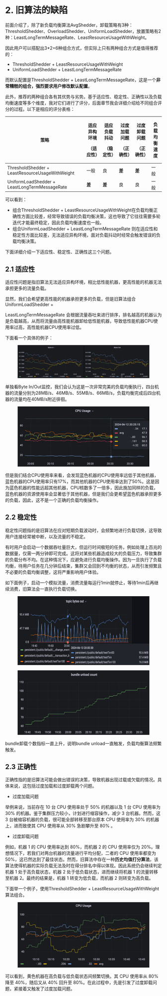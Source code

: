 # 2. 旧算法的缺陷

前面介绍了，除了新负载均衡算法AvgShedder，卸载策略有3种：ThresholdShedder、OverloadShedder、UniformLoadShedder，放置策略有2种：LeastLongTermMessageRate、LeastResourceUsageWithWeight。

因此用户可以搭配出3\*2=6种组合方式，但实际上只有两种组合方式是值得推荐的：

* ThresholdShedder + LeastResourceUsageWithWeight
* UniformLoadShedder + LeastLongTermMessageRate&#x20;

而默认配置是ThresholdShedder + LeastLongTermMessageRate，这是一个**非常糟糕的组合，强烈要求用户修改默认配置**。

&#x20;

此外，推荐的两种组合各有其优势与劣势。基于适应性、稳定性、正确性以及负载均衡速度等多个维度，我对它们进行了评分，后面章节我会详细介绍给不同组合评分的过程。以下是相应的评分表格：

| 策略                                              | <p>适应异构环境</p><p>（适应性）</p> | <p>适应负载抖动</p><p>（稳定性）</p> | <p>过度加载问题</p><p>（正确性）</p> | <p>过度卸载问题</p><p>（正确性）</p> | 负载均衡速度 |
| ----------------------------------------------- | ------------------------- | ------------------------- | ------------------------- | ------------------------- | ------ |
| ThresholdShedder + LeastResourceUsageWithWeight | 一般                        | 良                         | **差**                     | **差**                     | 一般     |
| UniformLoadShedder + LeastLongTermMessageRate   | **差**                     | **差**                     | 良                         | 良                         | 一般     |

可以看到：

* 组合ThresholdShedder + LeastResourceUsageWithWeight在负载均衡正确性方面比较差，经常导致错误的负载均衡决策，这也导致了它往往需要多轮迭代才能最终稳定，因此负载均衡速度也一般。
* 组合UniformLoadShedder + LeastLongTermMessageRate 则在适应性和稳定性方面比较差，无法适应异构环境，面对负载抖动时经常会触发错误的负载均衡决策。

&#x20;

下面详细介绍一下适应性、稳定性、正确性这三个问题。

## **2.1 适应性**

适应性问题是指旧算法无法适应异构环境，相比低性能机器，更高性能的机器无法承担更多的流量负载。

显然，我们会希望更高性能的机器承担更多的负载，但是旧算法组合UniformLoadShedder +

LeastLongTermMessageRate 会根据流量吞吐来进行排序，排名越高的机器认为是负载越高，从而将流量由高性能机器卸给低性能机器，导致低性能机器CPU使用率过高，高性能机器CPU使用率过低。

&#x20;

下面看一个具体的例子：

<figure><img src="../.gitbook/assets/image (2) (1) (1).png" alt=""><figcaption></figcaption></figure>

单独看Byte In/Out监控，我们会认为这是一次非常完美的负载均衡执行，四台机器的流量分别为28MB/s、46MB/s、55MB/s、66MB/s，负载均衡完成后四台机器的流量均在40MB/s附近徘徊。

<figure><img src="../.gitbook/assets/image (1) (1) (1) (1).png" alt=""><figcaption></figcaption></figure>

但是我们结合CPU使用率来看，会发现蓝色机器的CPU使用率远低于其他机器，蓝色机器的CPU使用率只有17%，而其他机器的CPU使用率达到了50%。这是因为蓝色机器的性能远超其他机器，CPU核数多了一倍多，因此施加同样的负载，蓝色机器的资源使用率会显著低于其他机器，但是我们会更希望蓝色机器承担更多的负载，因此，这不是一个正确的负载均衡操作。



## **2.2 稳定性**

稳定性问题指的是旧算法在应对短期负载波动时，会频繁地进行负载切换，这导致用户连接经常被中断，以及流量的不稳定。

有时用户会启动一个数据吞吐量巨大，但运行时间极短的任务，例如处理上百兆的数据量，仅需一两分钟即可完成。这将对某些机器造成较大的负载压力，导致集群的负载分布不均。在这种情况下，应避免进行负载均衡操作。因为一旦执行了负载均衡，待用户任务在几分钟后结束，集群又会回到不均衡的状态，从而引发频繁且不必要的负载均衡调整，这将严重影响用户体验。



如下面例子，启动一个模拟流量，消费流量每运行1min就停止，等待1min后再继续消费，旧算法会一直执行负载切换。

<figure><img src="../.gitbook/assets/image (2) (1) (1) (1).png" alt=""><figcaption></figcaption></figure>

<figure><img src="../.gitbook/assets/image (3) (1) (1).png" alt=""><figcaption></figcaption></figure>

bundle卸载个数指标一直上升，说明bundle unload一直触发，负载均衡算法频繁触发。

&#x20;

&#x20;

## **2.3 正确性**

正确性指的是旧算法可能会做出错误的决策，导致机器出现过载或欠载的情况。具体来说，这包括过度加载和过度卸载两个问题。

* 过度加载问题

举例来说，当前存在 10 台 CPU 使用率处于 50% 的机器以及 1 台 CPU 使用率为 30% 的机器。鉴于集群压力较小，计划进行缩容操作，减少 3 台机器。然而，这 3 台被缩容机器的负载，很可能全部转移至那台原本 CPU 使用率为 30% 的机器上，进而致使其 CPU 使用率从 30% 急剧攀升至 80% 。



* 过度卸载问题

例如，机器 1 的 CPU 使用率达到 80%，而机器 2 的 CPU 使用率仅为 20%。理想情况下，若我们对两台机器的流量进行平均分配，二者的 CPU 使用率都变为 50%，这已然达到了最佳状态。然而，旧算法中存在一种**历史均值打分算法**，该算法使得机器的实际负载无法及时在得分排名中得以体现。因此系统仍会继续判定机器 1 处于高负载状态，机器 2 处于低负载状态，进而继续将机器 1 的流量转移至机器 2。最终的结果是，机器 1 转变为低负载，而机器 2 则转变为高负载。



下面举一个例子，使用ThresholdShedder + LeastResourceUsageWithWeight算法组合。

<figure><img src="../.gitbook/assets/image (12) (1).png" alt=""><figcaption></figcaption></figure>

可以看到，黄色机器在高负载与低负载状态间频繁切换。其 CPU 使用率从 80% 降至 40%，随后又从 40% 回升至 80%。在此过程中，先是引发了过度卸载问题，紧接着又触发了过度加载问题。

















